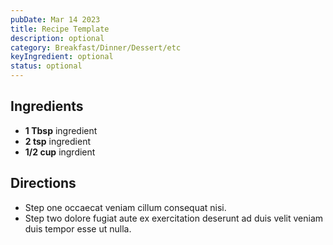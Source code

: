 ```yaml
---
pubDate: Mar 14 2023
title: Recipe Template
description: optional
category: Breakfast/Dinner/Dessert/etc
keyIngredient: optional
status: optional
---
```


## Ingredients
<!-- Tablespoons = Tbsp | Teaspons = tsp | Cup = cup | lb/oz/g = lowercase -->
- **1 Tbsp** ingredient
- **2 tsp** ingredient
- **1/2 cup** ingrdient

## Directions
- Step one occaecat veniam cillum consequat nisi.
- Step two dolore fugiat aute ex exercitation deserunt ad duis velit veniam duis tempor esse ut nulla.
